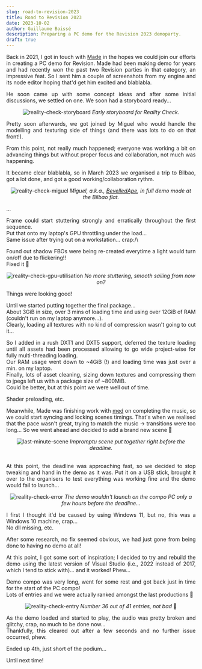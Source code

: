 ```yaml
---
slug: road-to-revision-2023
title: Road to Revision 2023
date: 2023-10-02
author: Guillaume Boissé
description: Preparing a PC demo for the Revision 2023 demoparty.
draft: true
---
```


<div style="text-align: justify">

Back in 2021, I got in touch with [Made](https://www.pouet.net/user.php?who=98709) in the hopes we could join our efforts in creating a PC demo for Revision.
Made had been making demo for years and had recently won the past two Revision parties in that category, an impressive feat.
So I sent him a couple of screenshots from my engine and its node editor hoping that'd get him excited and blablabla.

<!--
Got in touch with Made who had won the last two revisions in hope that...\
Positive reaction :slightly_smiling_face: and he soon proposed some concept idea.
-->

He soon came up with some concept ideas and after some initial discussions, we settled on one.
We soon had a storyboard ready...

<div style="text-align: center;">

![reality-check-storyboard](/reality-check-storyboard.png)
*Early storyboard for Reality Check.*

</div>

Pretty soon afterwards, we got joined by Miguel who would handle the modelling and texturing side of things (and there was lots to do on that front!).

From this point, not really much happened; everyone was working a bit on advancing things but without proper focus and collaboration, not much was happening.

It became clear blablabla, so in March 2023 we organised a trip to Bilbao, got a lot done, and got a good working/collaboration rythm.

<div style="text-align: center;">

![reality-check-miguel](/reality-check-miguel.jpg)
*Miguel, a.k.a., [BevelledApe](https://www.pouet.net/user.php?who=106515), in full demo mode at the Bilbao flat.*

</div>

...

Frame could start stuttering strongly and erratically throughout the first sequence.\
Put that onto my laptop's GPU throttling under the load...\
Same issue after trying out on a workstation... crap:/\

Found out shadow FBOs were being re-created everytime a light would turn on/off due to flickering!!\
Fixed it :slightly_smiling_face:

<div style="text-align: center;">

![reality-check-gpu-utilisation](/reality-check-gpu-utilisation.jpg)
*No more stuttering, smooth sailing from now on?*

</div>

Things were looking good!

Until we started putting together the final package...\
About 3GiB in size, over 3 mins of loading time and using over 12GiB of RAM (couldn't run on my laptop anymore...).\
Clearly, loading all textures with no kind of compression wasn't going to cut it...

So I added in a rush DXT1 and DXT5 support, deferred the texture loading until all assets had been processed allowing to go wide project-wise for fully multi-threading loading.\
Our RAM usage went down to ~4GiB (!) and loading time was just over a min. on my laptop.\
Finally, lots of asset cleaning, sizing down textures and compressing them to jpegs left us with a package size of ~800MiB.\
Could be better, but at this point we were well out of time.

Shader preloading, etc.

Meanwhile, Made was finishing work with [med](https://www.pouet.net/user.php?who=288) on completing the music, so we could start syncing and locking scenes timings.
That's when we realised that the pace wasn't great, trying to match the music -> transitions were too long...
So we went ahead and decided to add a brand new scene :slightly_smiling_face:

<div style="text-align: center;">

![last-minute-scene](/last-minute-scene.jpg)
*Impromptu scene put together right before the deadline.*

</div>

\
At this point, the deadline was approaching fast, so we decided to stop tweaking and hand in the demo as it was.
Put it on a USB stick, brought it over to the organisers to test everything was working fine and the demo would fail to launch...

<div style="text-align: center;">

![reality-check-error](/reality-check-error.jpg)
*The demo wouldn't launch on the compo PC only a few hours before the deadline...*

</div>

I first I thought it'd be caused by using Windows 11, but no, this was a Windows 10 machine, crap...\
No dll missing, etc.

After some research, no fix seemed obvious, we had just gone from being done to having no demo at all!

At this point, I got some sort of inspiration;
I decided to try and rebuild the demo using the latest version of Visual Studio (i.e., 2022 instead of 2017, which I tend to stick with)... and it worked!
Phew...
<!--the magic happened, the demo loaded fine and played all the way through with no issue!-->

Demo compo was very long, went for some rest and got back just in time for the start of the PC compo!\
Lots of entries and we were actually ranked amongst the last productions :slightly_smiling_face:

<div style="text-align: center;">

![reality-check-entry](/reality-check-entry.jpg)
*Number 36 out of 41 entries, not bad* :slightly_smiling_face:

</div>

As the demo loaded and started to play, the audio was pretty broken and glitchy, crap, no much to be done now...\
Thankfully, this cleared out after a few seconds and no further issue occurred, phew.

Ended up 4th, just short of the podium...

Until next time!

</div>

